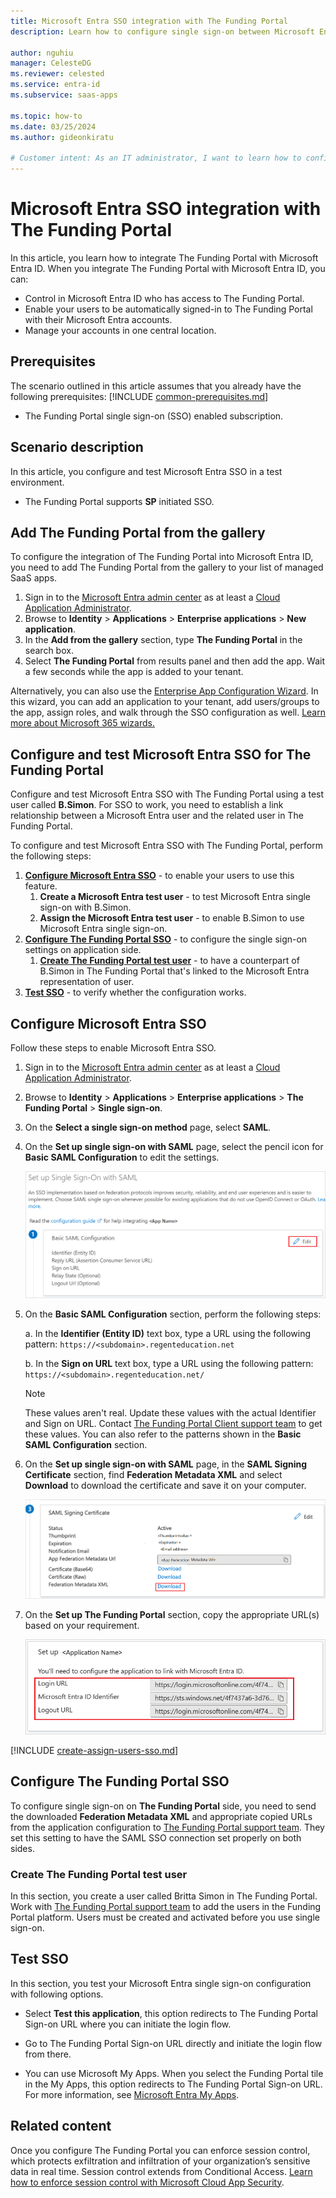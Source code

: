 ```yaml
---
title: Microsoft Entra SSO integration with The Funding Portal
description: Learn how to configure single sign-on between Microsoft Entra ID and The Funding Portal.

author: nguhiu
manager: CelesteDG
ms.reviewer: celested
ms.service: entra-id
ms.subservice: saas-apps

ms.topic: how-to
ms.date: 03/25/2024
ms.author: gideonkiratu

# Customer intent: As an IT administrator, I want to learn how to configure single sign-on between Microsoft Entra ID and The Funding Portal so that I can control who has access to The Funding Portal, enable automatic sign-in with Microsoft Entra accounts, and manage my accounts in one central location.
---
```


# Microsoft Entra SSO integration with The Funding Portal

In this article,  you learn how to integrate The Funding Portal with Microsoft Entra ID. When you integrate The Funding Portal with Microsoft Entra ID, you can:

* Control in Microsoft Entra ID who has access to The Funding Portal.
* Enable your users to be automatically signed-in to The Funding Portal with their Microsoft Entra accounts.
* Manage your accounts in one central location.

## Prerequisites
The scenario outlined in this article assumes that you already have the following prerequisites:
[!INCLUDE [common-prerequisites.md](~/identity/saas-apps/includes/common-prerequisites.md)]
* The Funding Portal single sign-on (SSO) enabled subscription.

## Scenario description

In this article,  you configure and test Microsoft Entra SSO in a test environment.

* The Funding Portal supports **SP** initiated SSO.

## Add The Funding Portal from the gallery

To configure the integration of The Funding Portal into Microsoft Entra ID, you need to add The Funding Portal from the gallery to your list of managed SaaS apps.

1. Sign in to the [Microsoft Entra admin center](https://entra.microsoft.com) as at least a [Cloud Application Administrator](~/identity/role-based-access-control/permissions-reference.md#cloud-application-administrator).
1. Browse to **Identity** > **Applications** > **Enterprise applications** > **New application**.
1. In the **Add from the gallery** section, type **The Funding Portal** in the search box.
1. Select **The Funding Portal** from results panel and then add the app. Wait a few seconds while the app is added to your tenant.

 Alternatively, you can also use the [Enterprise App Configuration Wizard](https://portal.office.com/AdminPortal/home?Q=Docs#/azureadappintegration). In this wizard, you can add an application to your tenant, add users/groups to the app, assign roles, and walk through the SSO configuration as well. [Learn more about Microsoft 365 wizards.](/microsoft-365/admin/misc/azure-ad-setup-guides)

<a name='configure-and-test-azure-ad-sso-for-the-funding-portal'></a>

## Configure and test Microsoft Entra SSO for The Funding Portal

Configure and test Microsoft Entra SSO with The Funding Portal using a test user called **B.Simon**. For SSO to work, you need to establish a link relationship between a Microsoft Entra user and the related user in The Funding Portal.

To configure and test Microsoft Entra SSO with The Funding Portal, perform the following steps:

1. **[Configure Microsoft Entra SSO](#configure-azure-ad-sso)** - to enable your users to use this feature.
    1. **Create a Microsoft Entra test user** - to test Microsoft Entra single sign-on with B.Simon.
    1. **Assign the Microsoft Entra test user** - to enable B.Simon to use Microsoft Entra single sign-on.
1. **[Configure The Funding Portal SSO](#configure-the-funding-portal-sso)** - to configure the single sign-on settings on application side.
    1. **[Create The Funding Portal test user](#create-the-funding-portal-test-user)** - to have a counterpart of B.Simon in The Funding Portal that's linked to the Microsoft Entra representation of user.
1. **[Test SSO](#test-sso)** - to verify whether the configuration works.

<a name='configure-azure-ad-sso'></a>

## Configure Microsoft Entra SSO

Follow these steps to enable Microsoft Entra SSO.

1. Sign in to the [Microsoft Entra admin center](https://entra.microsoft.com) as at least a [Cloud Application Administrator](~/identity/role-based-access-control/permissions-reference.md#cloud-application-administrator).
1. Browse to **Identity** > **Applications** > **Enterprise applications** > **The Funding Portal** > **Single sign-on**.
1. On the **Select a single sign-on method** page, select **SAML**.
1. On the **Set up single sign-on with SAML** page, select the pencil icon for **Basic SAML Configuration** to edit the settings.

   ![Edit Basic SAML Configuration](common/edit-urls.png)

1. On the **Basic SAML Configuration** section, perform the following steps:

    a. In the **Identifier (Entity ID)** text box, type a URL using the following pattern:
    `https://<subdomain>.regenteducation.net`

	b. In the **Sign on URL** text box, type a URL using the following pattern:
    `https://<subdomain>.regenteducation.net/`

	> [!NOTE]
	> These values aren't real. Update these values with the actual Identifier and Sign on URL. Contact [The Funding Portal Client support team](mailto:info@regenteducation.com) to get these values. You can also refer to the patterns shown in the **Basic SAML Configuration** section.

1. On the **Set up single sign-on with SAML** page, in the **SAML Signing Certificate** section,  find **Federation Metadata XML** and select **Download** to download the certificate and save it on your computer.

	![The Certificate download link](common/metadataxml.png)

1. On the **Set up The Funding Portal** section, copy the appropriate URL(s) based on your requirement.

	![Copy configuration URLs](common/copy-configuration-urls.png)

<a name='create-an-azure-ad-test-user'></a>

[!INCLUDE [create-assign-users-sso.md](~/identity/saas-apps/includes/create-assign-users-sso.md)]

## Configure The Funding Portal SSO

To configure single sign-on on **The Funding Portal** side, you need to send the downloaded **Federation Metadata XML** and appropriate copied URLs from the application configuration to [The Funding Portal support team](mailto:info@regenteducation.com). They set this setting to have the SAML SSO connection set properly on both sides.

### Create The Funding Portal test user

In this section, you create a user called Britta Simon in The Funding Portal. Work with [The Funding Portal support team](mailto:info@regenteducation.com) to add the users in the Funding Portal platform. Users must be created and activated before you use single sign-on.

## Test SSO 

In this section, you test your Microsoft Entra single sign-on configuration with following options. 

* Select **Test this application**, this option redirects to The Funding Portal Sign-on URL where you can initiate the login flow. 

* Go to The Funding Portal Sign-on URL directly and initiate the login flow from there.

* You can use Microsoft My Apps. When you select the Funding Portal tile in the My Apps, this option redirects to The Funding Portal Sign-on URL. For more information, see [Microsoft Entra My Apps](/azure/active-directory/manage-apps/end-user-experiences#azure-ad-my-apps).

## Related content

Once you configure The Funding Portal you can enforce session control, which protects exfiltration and infiltration of your organization’s sensitive data in real time. Session control extends from Conditional Access. [Learn how to enforce session control with Microsoft Cloud App Security](/cloud-app-security/proxy-deployment-aad).
